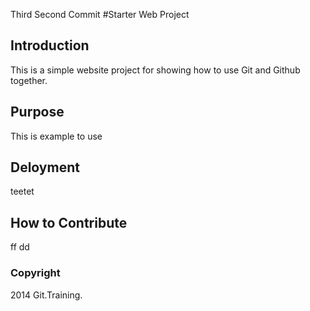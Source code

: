 Third
Second
Commit
#Starter Web Project
## Introduction
This is a simple website project for showing how to use Git and Github together.
## Purpose
This is example to use 
## Deloyment

teetet
## How to Contribute
ff
dd
### Copyright
2014 Git.Training.